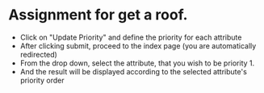 # Assignment for get a roof.

*  Click on "Update Priority" and define the priority for each attribute
*  After clicking submit, proceed to the index page (you are automatically redirected)
*  From the drop down, select the attribute, that you wish to be priority 1.
*  And the result will be displayed according to the selected attribute's priority order
